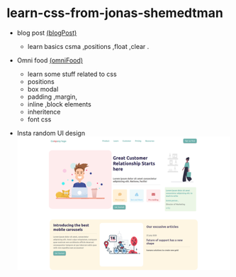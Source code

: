 # learn-css-from-jonas-shemedtman

- blog post [(blogPost)](https://github.com/rohanvachheta/learn-css-from-jonas-shemedtman/tree/master/blogpage)
   - learn basics csma ,positions ,float ,clear .

- Omni food [(omniFood)](https://github.com/rohanvachheta/learn-css-from-jonas-shemedtman/tree/master/omnifood)
   - learn some stuff related to css
   - positions
   - box modal
   - padding ,margin, 
   - inline ,block elements
   - inheritence
   - font css
   
- Insta random UI design
   ![Image of Yaktocat](https://github.com/rohanvachheta/learn-css-from-jonas-shemedtman/blob/master/doorphone/own_makeup.png)
